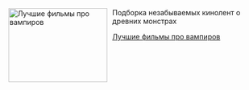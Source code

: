 <!--2025-06-20 08:00:54-->
<div class="yb">
  <div class="rss kino_teatr"><a href="https://www.kino-teatr.ru/blog/y2025/6-20/2096/" title="Лучшие фильмы про вампиров"><img src="https://www.kino-teatr.ru/blog/6/9/2096/poster.jpg" width="196" height="147" align="left" hspace="5" style="margin: 0px 10px 0px 5px" alt="Лучшие фильмы про вампиров"/></a>Подборка незабываемых кинолент о древних монстрах <p class="titl"><a href="https://www.kino-teatr.ru/blog/y2025/6-20/2096/">Лучшие фильмы про вампиров</a></p></div>
</div>

